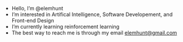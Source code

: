 - Hello, I’m @elemhunt
- I’m interested in Artifical Intelligence, Software Developement, and Front-end Design
- I’m currently learning reinforcement learning
- The best way to reach me is through my email elemhunt@gmail.com
